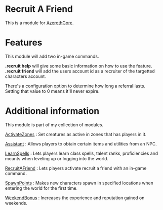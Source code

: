 # Recruit A Friend
This is a module for [AzerothCore](https://github.com/azerothcore/azerothcore-wotlk).

# Features
This module will add two in-game commands.

**.recruit help** will give some basic information on how to use the feature.
**.recruit friend <name>** will add the users account id as a recruiter of the targetted characters account.

There's a configuration option to determine how long a referral lasts. Setting that value to 0 means it'll never expire.

# Additional information
This module is part of my collection of modules.

[ActivateZones](https://github.com/tkn963/mod-activatezones) : Set creatures as active in zones that has players in it.
  
[Assistant](https://github.com/tkn963/mod-assistant) : Allows players to obtain certain items and utilities from an NPC.
  
[LearnSpells](https://github.com/tkn963/mod-learnspells) : Lets players learn class spells, talent ranks, proficiencies and mounts when leveling up or logging into the world.
  
[RecruitAFriend](https://github.com/tkn963/mod-recruitafriend) : Lets players activate recruit a friend with an in-game command.
  
[SpawnPoints](https://github.com/tkn963/mod-spawnpoints) : Makes new characters spawn in specified locations when entering the world for the first time.
  
[WeekendBonus](https://github.com/tkn963/mod-weekendbonus) : Increases the experience and reputation gained on weekends.

